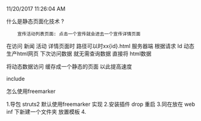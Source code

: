 11/20/2017 11:26:04 AM 


什么是静态页面化技术 ?

		宣传活动列表页面: 点击一个宣传就会进去一个宣传详情页面

在访问 新闻 活动 详情页面时  路径可以时xx{id}.html  服务器端 根据请求
Id 动态生产html网页   下次访问数据  就无需查询数据  直接将 html数据


将动态数据访问  缓存成一个静态的页面 以此提高速度



include



怎么使用freemarker

1.导包	struts2  默认使用freemarker 实现
2.安装插件  drop 重启
3.同在放在 web inf 下新建一个文件夹  放置模板 
4.